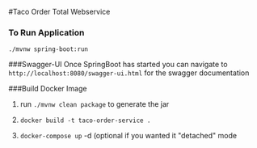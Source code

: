#Taco Order Total Webservice


### To Run Application
`./mvnw spring-boot:run`


###Swagger-UI
Once SpringBoot has started you can navigate to
`http://localhost:8080/swagger-ui.html` for the swagger documentation

###Build Docker Image
1. run `./mvnw clean package` to generate the jar

2. `docker build -t taco-order-service .`

3. `docker-compose up` -d (optional if you wanted it "detached" mode